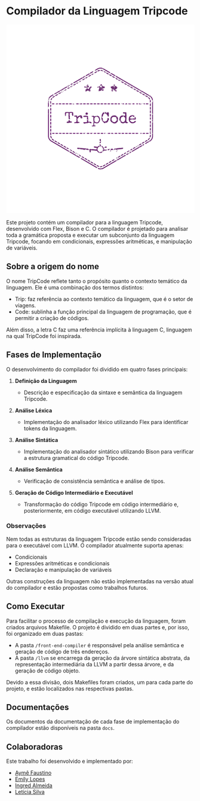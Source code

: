 # Compilador da Linguagem Tripcode

<p align="center">
  <img src="images/logo-tripcode.png" alt="Logo da Linguagem Tripcode">
</p>

Este projeto contém um compilador para a linguagem Tripcode, desenvolvido com Flex, Bison e C. O compilador é projetado para analisar toda a gramática proposta e executar um subconjunto da linguagem Tripcode, focando em condicionais, expressões aritméticas, e manipulação de variáveis. 

## Sobre a origem do nome
O nome TripCode reflete tanto o propósito quanto o contexto temático da linguagem. Ele é uma combinação dos termos distintos:

- Trip: faz referência ao contexto temático da linguagem, que é o setor de viagens.
- Code: sublinha a função principal da linguagem de programação, que é permitir a
criação de códigos.

Além disso, a letra C faz uma referência implícita à linguagem C, linguagem na qual TripCode foi inspirada.

## Fases de Implementação

O desenvolvimento do compilador foi dividido em quatro fases principais:

1. **Definição da Linguagem**
   - Descrição e especificação da sintaxe e semântica da linguagem Tripcode.

2. **Análise Léxica**
   - Implementação do analisador léxico utilizando Flex para identificar tokens da linguagem.

3. **Análise Sintática**
   - Implementação do analisador sintático utilizando Bison para verificar a estrutura gramatical do código Tripcode.

4. **Análise Semântica**
   - Verificação de consistência semântica e análise de tipos.

5. **Geração de Código Intermediário e Executável**
   - Transformação do código Tripcode em código intermediário e, posteriormente, em código executável utilizando LLVM.

### Observações

Nem todas as estruturas da linguagem Tripcode estão sendo consideradas para o executável com LLVM. O compilador atualmente suporta apenas:

- Condicionais
- Expressões aritméticas e condicionais
- Declaração e manipulação de variáveis

Outras construções da linguagem não estão implementadas na versão atual do compilador e estão propostas como trabalhos futuros.

## Como Executar

Para facilitar o processo de compilação e execução da linguagem, foram criados arquivos Makefile. O projeto é dividido em duas partes e, por isso, foi organizado em duas pastas:

- A pasta `/front-end-compiler` é responsável pela análise semântica e geração de código de três endereços.
- A pasta `/llvm` se encarrega da geração da árvore sintática abstrata, da representação intermediária da LLVM a partir dessa árvore, e da geração de código objeto.

Devido a essa divisão, dois Makefiles foram criados, um para cada parte do projeto, e estão localizados nas respectivas pastas.

## Documentações
Os documentos da documentação de cada fase de implementação do compilador estão disponíveis na pasta `docs`.  

## Colaboradoras
Este trabalho foi desenvolvido e implementado por:

- [Aymê Faustino](https://github.com/aymesantos)
- [Emily Lopes](https://github.com/Emily-Lopes)
- [Ingred Almeida](https://github.com/ingredalmeida1)
- [Letícia Silva](https://github.com/lleticiasilvaa)
